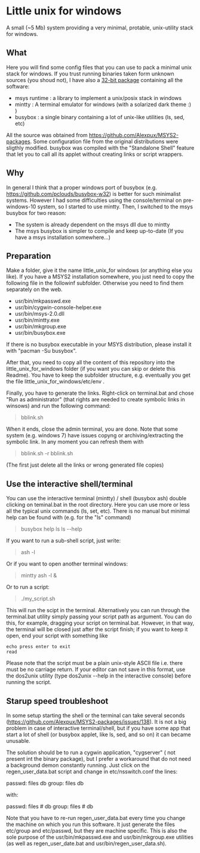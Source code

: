 
Little unix for windows
=======================

A small (~5 Mb) system providing a very minimal, protable, unix-utility stack
for windows.

What
----

Here you will find some config files that you can use to pack a minimal
unix stack for windows. If you trust running binaries taken form unknown
sources (you shoud not), I have also a [32-bit
package](http://pocomane.dynu.net/asset/little_unix_for_windows.7z)
containing all the software:
- msys runtime : a library to implement a unix/posix stack in windows
- mintty : A terminal emulator for windows (with a solarized dark theme :) )
- busybox : a single binary containing a lot of unix-like utilities 
  (ls, sed, etc)

All the source was obtained from https://github.com/Alexpux/MSYS2-packages.
Some configuration file from the original distributions were sligthly modified.
busybox was compiled with the "Standalone Shell" feature that let you to call
all its applet without creating links or script wrappers.

Why
---

In general I think that a proper windows port of busybox (e.g.
https://github.com/pclouds/busybox-w32) is better for such minimalist systems.
However I had some difficulties using the console/terminal on pre-windows-10
system, so I started to use mintty. Then, I switched to the msys busybox for
two reason:
- The system is already dependent on the msys dll due to mintty
- The msys busybox is simpler to compile and keep up-to-date (If you have a
  msys installation somewhere...)

Preparation
-----------

Make a folder, give it the name little_unix_for windows (or anything else you
like). If you have a MSYS2 installation somewhere, you just need to copy the
following file in the followinf subfolder. Otherwise you need to find them
separately on the web.

- usr/bin/mkpasswd.exe
- usr/bin/cygwin-console-helper.exe
- usr/bin/msys-2.0.dll
- usr/bin/mintty.exe
- usr/bin/mkgroup.exe
- usr/bin/busybox.exe

If there is no busybox executable in your MSYS distribution, please install it with
"pacman -Su busybox".

After that, you need to copy all the content of this repository into the
little_unix_for_windows folder (if you want you can skip or delete this
Readme). You have to keep the subfolder structure, e.g. eventually you get the
file little_unix_for_windows/etc/env .

Finally, you have to generate the links.  Right-click on terminal.bat and
chose "Run as administrator" (that rights are needed to create symbolic
links in winsows) and run the following command:

> bblink.sh

When it ends, close the admin terminal, you are done. Note that some system
(e.g. windows 7) have issues copyng or archiving/extracting the symbolic
link. In any moment you can refresh them with

> bblink.sh -r
> bblink.sh

(The first just delete all the links or wrong generated file copies)

Use the interactive shell/terminal
----------------------------------

You can use the interactive terminal (mintty) / shell (busybox ash) double
clicking on teminal.bat in the root directory. Here you can use more or
less all the typical unix commands (ls, set, etc). There is no manual
but minimal help can be found with (e.g. for the "ls" command)

> busybox help ls
> ls --help

If you want to run a sub-shell script, just write:

> ash -l

Or if you want to open another terminal windows:

> mintty ash -l &

Or to run a script:

> ./my_script.sh

This will run the scipt in the terminal. Alternatively you can run through the
terminal.bat utility simply passing your script path as argument. You can do
this, for example, dragging your script on terminal.bat. However, in that
way, the terminal will be closed just after the script finish; if you want to
keep it open, end your script with something like

```
echo press enter to exit
read
```

Please note that the script must be a plain unix-style ASCII file i.e.
there must be no carriage return. If your editor can not save in this
format, use the dos2unix utility (type dos2unix --help in the interactive
console) before running the script.

Starup speed troubleshoot
-------------------------

In some setup starting the shell or the terminal can take several seconds
(https://github.com/Alexpux/MSYS2-packages/issues/138).  It is not a big
problem in case of interactive terminal/shell, but if you have some app
that start a lot of shell (or busybox applet, like ls, sed, and so on) it can
became unusable.

The solution should be to run a cygwin application, "cygserver" (
not present int the binary package), but I prefer a workaround that do not
need a background demon constantly running. Just click on the 
regen_user_data.bat script and change in etc/nsswitch.conf the lines:

passwd: files db
group: files db

with:

passwd: files # db
group: files # db

Note that you have to re-run regen_user_data.bat every time you change the
machine on which you run this software. It just generate the files
etc/group and etc/passwd, but they are machine specific. This is also the
sole purpose of the usr/bin/mkpasswd.exe and usr/bin/mkgroup.exe
utilities (as well as regen_user_date.bat and usr/bin/regen_user_data.sh).

